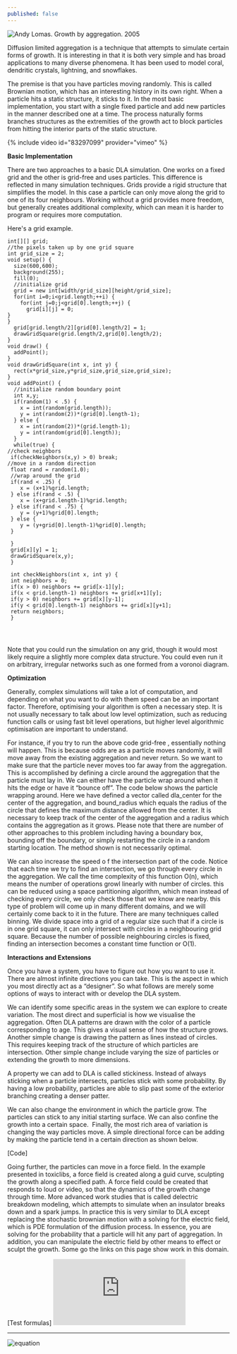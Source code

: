 ```yaml
---
published: false
---
```



![Andy Lomas. Growth by aggregation. 2005]({{site.baseurl}}/http://www.andylomas.com/images/aggregation_004.jpg)

Diffusion limited aggregation is a technique that attempts to simulate certain forms of growth. It is interesting in that it is both very simple and has broad applications to many diverse phenomena. It has been used to model coral, dendritic crystals, lightning, and snowflakes.

The premise is that you have particles moving randomly. This is called Brownian motion, which has an interesting history in its own right. When a particle hits a static structure, it sticks to it. In the most basic implementation, you start with a single fixed particle and add new particles in the manner described one at a time. The process naturally forms branches structures as the extremities of the growth act to block particles from hitting the interior parts of the static structure.


{% include video id="83297099" provider="vimeo" %}

**Basic Implementation**


There are two approaches to a basic DLA simulation. One works on a fixed grid and the other is grid-free and uses particles. This difference is reflected in many simulation techniques. Grids provide a rigid structure that simplifies the model. In this case a particle can only move along the grid to one of its four neighbours. Working without a grid provides more freedom, but generally creates additional complexity, which can mean it is harder to program or requires more computation.

Here's a grid example.
```
int[][] grid;
//the pixels taken up by one grid square
int grid_size = 2;
void setup() {
  size(600,600);
  background(255);
  fill(0);
  //initialize grid
  grid = new int[width/grid_size][height/grid_size];
  for(int i=0;i<grid.length;++i) {
    for(int j=0;j<grid[0].length;++j) {
      grid[i][j] = 0;
} 
}
  grid[grid.length/2][grid[0].length/2] = 1;
  drawGridSquare(grid.length/2,grid[0].length/2);
}
void draw() {
  addPoint();
}
void drawGridSquare(int x, int y) {
  rect(x*grid_size,y*grid_size,grid_size,grid_size);
}
void addPoint() {
  //initialize random boundary point
  int x,y;
  if(random(1) < .5) {
    x = int(random(grid.length));
    y = int(random(2))*(grid[0].length-1);
  } else {
    x = int(random(2))*(grid.length-1);
    y = int(random(grid[0].length));
  }
  while(true) {
//check neighbors
 if(checkNeighbors(x,y) > 0) break;
//move in a random direction
 float rand = random(1.0);
 //wrap around the grid
 if(rand < .25) {
	x = (x+1)%grid.length;
 } else if(rand < .5) {
	x = (x+grid.length-1)%grid.length;
 } else if(rand < .75) {
	y = (y+1)%grid[0].length;
 } else {
	y = (y+grid[0].length-1)%grid[0].length;
 } 
 
 }
 grid[x][y] = 1;
 drawGridSquare(x,y);
 }

 int checkNeighbors(int x, int y) {
 int neighbors = 0;
 if(x > 0) neighbors += grid[x-1][y];
 if(x < grid.length-1) neighbors += grid[x+1][y];
 if(y > 0) neighbors += grid[x][y-1];
 if(y < grid[0].length-1) neighbors += grid[x][y+1];
 return neighbors;
 }


  
  ```
Note that you could run the simulation on any grid, though it would most likely require a slightly more complex data structure. You could even run it on arbitrary, irregular networks such as one formed from a voronoi diagram.

**Optimization**

Generally, complex simulations will take a lot of computation, and depending on what you want to do with them speed can be an important factor. Therefore, optimising your algorithm is often a necessary step. It is not usually necessary to talk about low level optimization, such as reducing function calls or using fast bit level operations, but higher level algorithmic optimisation are important to understand.

For instance, if you try to run the above code grid-free , essentially nothing will happen. This is because odds are as a particle moves randomly, it will move away from the existing aggregation and never return. So we want to make sure that the particle never moves too far away from the aggregation. This is accomplished by defining a circle around the aggregation that the particle must lay in. We can either have the particle wrap around when it hits the edge or have it “bounce off”. The code below  shows the particle wrapping around. Here we have defined a vector called dla_center  for the center of the aggregation, and bound_radius which equals the radius of the circle that defines the maximum distance allowed from the center. It is necessary to keep track of the center of the aggregation and a radius which contains the aggregation as it grows. Please note that there are number of other approaches to this problem including having a boundary box, bounding off the boundary, or simply restarting the circle in a random starting location. The method shown is not necessarily optimal.

We can also increase the speed o f the intersection part of the code. Notice that each time we try to find an intersection, we go through every circle in the aggregation. We call the time complexity of this function O(n), which means the number of operations growl linearly with number of circles. this can be reduced using a space partitioning algorithm, which mean instead of checking every circle, we only check those that we know are nearby. this type of problem will come up in many different domains, and we will certainly come back to it in the future. There are many techniques called binning. We divide space into a grid of a regular size such that if a circle is in one grid square, it can only intersect with circles in a neighbouring grid square. Because the number of possible neighbouring circles is fixed, finding an intersection becomes a constant time function or O(1).


**Interactions and Extensions**

Once you have a system, you have to figure out how you want to use it. There are almost infinite directions you can take. This is the aspect in which you most directly act as a “designer”. So what follows are merely some options of ways to interact with or develop the DLA system.

We can identify some specific areas in the system we can explore to create variation. The most direct and superficial is how we visualise the aggregation. Often DLA patterns are drawn with the color of a particle corresponding to age. This gives a visual sense of how the structure grows. Another simple change is drawing the pattern as lines instead of circles. This requires keeping track of the structure of which particles are intersection. Other simple change include varying the size of particles or extending the growth to more dimensions.

A property we can add to DLA is called stickiness. Instead of always sticking when a particle intersects, particles stick with some probability. By having a low probability, particles are able to slip past some of the exterior branching creating a denser patter. 

We can also change the environment in which the particle grow. The particles can stick to any initial starting surface. We can also confine the growth into a certain space.
 Finally, the most rich area of variation is changing the way particles move. A simple directional force can be adding by making the particle tend in a certain direction as shown below.

[Code]

Going further, the particles can move in a force field. In the example presented in toxiclibs, a force field is created along a guid curve, sculpting the growth along a specified path. A force field could be created that responds to loud or video, so that the dynamics of the growth change through time. More advanced work studies that is called delectric breakdown modeling, which attempts to simulate when an insulator breaks down and a spark jumps. In practice this is very similar to DLA except replacing the stochastic brownian motion with a solving for the electric field, which is PDE formulation of the diffusion process. In essence, you are solving for the probability that a particle will hit any part of aggregation. In addition, you can manipulate the electric field by other means to effect or sculpt the growth. Some go the links on this page show work in this domain.



[Test formulas]
![equation](http://latex.codecogs.com/gif.latex?Concentration%3D%5Cfrac%7BTotalTemplate%7D%7BTotalVolume%7D)




----
![equation](https://latex.codecogs.com/gif.latex?a=\beta&space;&plus;&space;\delta)
